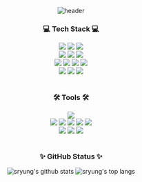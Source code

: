 <div align="center">

  ![header](https://capsule-render.vercel.app/api?type=venom&height=200&color=0:EE5253,100:F5F5F1&text=Sung-Ryung%20Yi.&fontColor=246d3d&fontSize=70&fontAlign=50&animation=twinkling&desc=to%20make%20a%20joyful%20day%20as%20Christmas%20🎄&descAlign=62&descSize=17&descAlignY=78)
  <br />
  
  <h3>💻 Tech Stack 💻</h3>
  <div align="center">
    <img src="https://img.shields.io/badge/JavaScript-F7DF1E?style=flat&logo=Javascript&logoColor=black"/>
    <img src="https://img.shields.io/badge/Typescript-3178C6?style=flat&logo=Typescript&logoColor=white"/>
    <img src="https://img.shields.io/badge/React-61DAFB?style=flat&logo=React&logoColor=black"/>
    <br />
    <img src="https://img.shields.io/badge/Sass-CC6699?style=flat&logo=Sass&logoColor=white"/>
    <img src="https://img.shields.io/badge/Styled_Components-DB7093?style=flat&logo=styled-components&logoColor=white"/>
    <img src="https://img.shields.io/badge/TailwindCSS-06B6D4?style=flat&logo=Tailwind CSS&logoColor=white"/>
    <br />
    <img src="https://img.shields.io/badge/Next.js-000000?style=flat&logo=Next.js&logoColor=white"/>
    <img src="https://img.shields.io/badge/Vite-646CFF?style=flat&logo=vite&logoColor=white"/>
    <img src="https://img.shields.io/badge/Recoil-3578E5?style=flat&logo=recoil&logoColor=white"/>
    <img src="https://img.shields.io/badge/Redux-764ABC?style=flat&logo=Redux&logoColor=white"/>
    <br />
    <img src="https://img.shields.io/badge/Python-3776AB?style=flat&logo=Python&logoColor=white"/>
    <img src="https://img.shields.io/badge/Git-F05032?style=flat&logo=git&logoColor=white"/>
    <img src="https://img.shields.io/badge/Firebase-FFCA28?style=flat&logo=firebase&logoColor=black"/>
  </div>
  <br>

  <h3>🛠 Tools 🛠</h3>
  <div align="center">
    <img src="https://img.shields.io/badge/Visual_Studio_Code-007ACC?style=flat=&logo=Visual Studio Code&logoColor=white"/>
    <br />
    <img src="https://img.shields.io/badge/GitHub-181717?style=flat=&logo=GitHub&logoColor=white"/>
    <img src="https://img.shields.io/badge/Jira-0052CC?style=flat=&logo=Jira&logoColor=white"/>
    <img src="https://img.shields.io/badge/Bitbucket-0052CC?style=flat=&logo=Bitbucket&logoColor=white"/>
    <img src="https://img.shields.io/badge/Confluence-172B4D?style=flat&logo=Confluence&logoColor=white"/>
    <img src="https://img.shields.io/badge/Notion-000000?style=flat&logo=notion&logoColor=white">
    <br />
    <img src="https://img.shields.io/badge/Adobe Photoshop-31A8FF?style=flat&logo=Adobe Photoshop&logoColor=white"/>
    <img src="https://img.shields.io/badge/Figma-F24E1E.svg?style=flat&logo=figma&logoColor=white"/>
    <img src="https://img.shields.io/badge/Zeplin-F4BA43?style=flat&logo=zeplin&logoColor=white"/>
  </div>
  <br>

  <!-- Blind
    <img src="https://img.shields.io/badge/HTML5-E34F26?style=flat-square&logo=html5&logoColor=white"/>
    <img src="https://img.shields.io/badge/CSS3-1572B6?style=flat-square&logo=css3&logoColor=white"/>
    <img src="https://img.shields.io/badge/Bootstrap-7952B3?style=flat-square&logo=bootstrap&logoColor=white"/>
    <img src="https://img.shields.io/badge/WordPress-%23117AC9.svg?style=flat-square&logo=WordPress&logoColor=white"/>
    <img src="https://img.shields.io/badge/jQuery-0769AD?style=flat-square&logo=jQuery&logoColor=white"/>
    <img src="https://img.shields.io/badge/Gulp-%23CF4647.svg?style=flat-square&logo=gulp&logoColor=white"/>
    <img src="https://img.shields.io/badge/Framer motion-E52FC1?style=flat&logo=framer&logoColor=white"/>
    <img src="https://img.shields.io/badge/ESLint-4B32C3?style=flat-square&logo=eslint&logoColor=white"/>
    <img src="https://img.shields.io/badge/Gatsby-%23663399.svg?style=flat-square&logo=gatsby&logoColor=white"/>
    <img src="https://img.shields.io/badge/Storybook-FF4785?style=flat-square&logo=Storybook&logoColor=white"/>
    <img src="https://img.shields.io/badge/Jest-FF4785?style=flat-square&logo=jest&logoColor=white"/>
    <img src="https://img.shields.io/badge/Cypress-69D3A7?style=flat-square&logo=cypress&logoColor=white"/>
    <img src="https://img.shields.io/badge/Storybook-C21325?style=flat-square&logo=Storybook&logoColor=white"/>
    <img src="https://img.shields.io/badge/GraphQL-E10098?style=flat-square&logo=GraphQL&logoColor=white"/>
    <img src="https://img.shields.io/badge/Django-092E20?style=flat-square&logo=django&logoColor=white"/>
    <img src="https://img.shields.io/badge/Node.js-339933?style=flat-square&logo=Node.js&logoColor=white"/>
    <img src="https://img.shields.io/badge/GSAP-88CE02?style=flat-square&logo=greensock&logoColor=white"/>
    <img src="https://img.shields.io/badge/Threejs-000000?style=flat-square&logo=three.js&logoColor=white"/>
  -->
  
  <h3>✨ GitHub Status ✨</h3>
  
  ![sryung's github stats](https://github-readme-stats.vercel.app/api?username=sryung1225&show_icons=true&count_private=true&theme=vue)
  ![sryung's top langs](https://github-readme-stats.vercel.app/api/top-langs/?username=sryung1225&layout=compact&count_private=true&theme=vue&langs_count=8&exclude_repo=boramboram_hackaton,WebPub_Array)

  <br>
</div>
